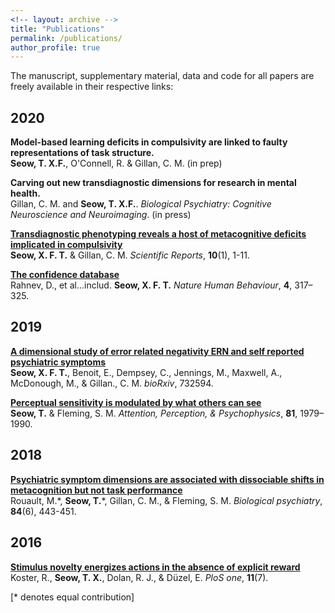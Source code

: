 ```yaml
---
<!-- layout: archive -->
title: "Publications"
permalink: /publications/
author_profile: true
---
```

The manuscript, supplementary material, data and code for all papers are freely available in their respective links:

## 2020
<b>Model-based learning deficits  in compulsivity are linked to faulty representations of task structure.</b><br>
<strong>Seow, T. X.F.</strong>, O'Connell, R. & Gillan, C. M. (in prep)

<b>Carving out new transdiagnostic dimensions for research in mental health.</b><br>
Gillan, C. M. and <strong>Seow, T. X.F.</strong>. <i>Biological Psychiatry: Cognitive Neuroscience and Neuroimaging</i>. (in press)

<b>[Transdiagnostic phenotyping reveals a host of metacognitive deficits implicated in compulsivity](http://seowxft.github.io/publications/2020-02-19-Transdiagnostic-phenotyping-reveals-a-host-of-metacognitive-deficits-implicated-in-compulsivity)</b><br>
<strong>Seow, X. F. T.</strong> & Gillan, C. M. <i>Scientific Reports</i>, <strong>10</strong>(1), 1-11.

<b>[The confidence database](http://seowxft.github.io/publications/2020-02-03-The-confidence-database)</b><br>
Rahnev, D., et al...includ. <strong>Seow, X. F. T.</strong> <i>Nature Human Behaviour</i>, <strong>4</strong>, 317–325.

## 2019
<b>[A dimensional study of error related negativity ERN and self reported psychiatric symptoms](http://seowxft.github.io/publications/2019-11-22-A-dimensional-study-of-error-related-negativity-ERN-and-self-reported-psychiatric-symptoms)</b><br>
<strong>Seow, X. F. T.</strong>, Benoit, E., Dempsey, C., Jennings, M., Maxwell, A., McDonough, M., & Gillan., C. M. <i>bioRxiv</i>, 732594.

<b>[Perceptual sensitivity is modulated by what others can see](http://seowxft.github.io/publications/2019-03-06-Perceptual-sensitivity-is-modulated-by-what-others-can-see)</b><br>
<strong>Seow, T.</strong> & Fleming, S. M. <i>Attention, Perception, & Psychophysics</i>, <strong>81</strong>, 1979–1990.

## 2018
<b>[Psychiatric symptom dimensions are associated with dissociable shifts in metacognition but not task performance](http://seowxft.github.io/publications/2018-10-15-Psychiatric-symptom-dimensions-are-associated-with-dissociable-shifts-in-metacognition-but-not-task-performance)</b><br>
Rouault, M.\*, <strong>Seow, T.</strong>\*, Gillan, C. M., & Fleming, S. M. <i>Biological psychiatry</i>, <strong>84</strong>(6), 443-451.

## 2016
<b>[Stimulus novelty energizes actions in the absence of explicit reward](http://seowxft.github.io/publications/2016-07-14-Stimulus-novelty-energizes-actions-in-the-absence-of-explicit-reward)</b><br>
Koster, R., <strong>Seow, T. X.</strong>, Dolan, R. J., & Düzel, E. <i>PloS one</i>, <strong>11</strong>(7).

[\* denotes equal contribution]
